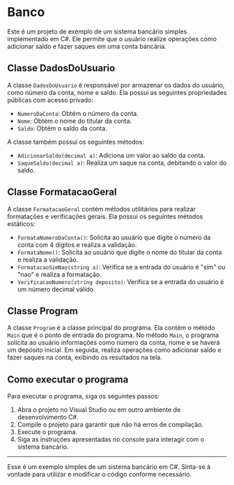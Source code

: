 # Banco

Este é um projeto de exemplo de um sistema bancário simples implementado em C#. Ele permite que o usuário realize operações como adicionar saldo e fazer saques em uma conta bancária.

## Classe DadosDoUsuario

A classe `DadosDoUsuario` é responsável por armazenar os dados do usuário, como número da conta, nome e saldo. Ela possui as seguintes propriedades públicas com acesso privado:

- `NumeroDaConta`: Obtém o número da conta.
- `Nome`: Obtém o nome do titular da conta.
- `Saldo`: Obtém o saldo da conta.

A classe também possui os seguintes métodos:

- `AdicionarSaldo(decimal a)`: Adiciona um valor ao saldo da conta.
- `SaqueSaldo(decimal a)`: Realiza um saque na conta, debitando o valor do saldo.

## Classe FormatacaoGeral

A classe `FormatacaoGeral` contém métodos utilitários para realizar formatações e verificações gerais. Ela possui os seguintes métodos estáticos:

- `FormataNumeroDaConta()`: Solicita ao usuário que digite o número da conta com 4 dígitos e realiza a validação.
- `FormataNome()`: Solicita ao usuário que digite o nome do titular da conta e realiza a validação.
- `FormatacaoSimNao(string a)`: Verifica se a entrada do usuário é "sim" ou "nao" e realiza a formatação.
- `VerificacaoNumero(string deposito)`: Verifica se a entrada do usuário é um número decimal válido.

## Classe Program

A classe `Program` é a classe principal do programa. Ela contém o método `Main` que é o ponto de entrada do programa. No método `Main`, o programa solicita ao usuário informações como número da conta, nome e se haverá um depósito inicial. Em seguida, realiza operações como adicionar saldo e fazer saques na conta, exibindo os resultados na tela.

## Como executar o programa

Para executar o programa, siga os seguintes passos:

1. Abra o projeto no Visual Studio ou em outro ambiente de desenvolvimento C#.
2. Compile o projeto para garantir que não há erros de compilação.
3. Execute o programa.
4. Siga as instruções apresentadas no console para interagir com o sistema bancário.

---

Esse é um exemplo simples de um sistema bancário em C#. Sinta-se à vontade para utilizar e modificar o código conforme necessário.
